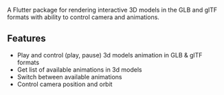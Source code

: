 <!--
This README describes the package. If you publish this package to pub.dev,
this README's contents appear on the landing page for your package.

For information about how to write a good package README, see the guide for
[writing package pages](https://dart.dev/guides/libraries/writing-package-pages).

For general information about developing packages, see the Dart guide for
[creating packages](https://dart.dev/guides/libraries/create-library-packages)
and the Flutter guide for
[developing packages and plugins](https://flutter.dev/developing-packages).
-->

A Flutter package for rendering interactive 3D models in the GLB and glTF formats with ability to control camera and animations.

## Features

- Play and control (play, pause) 3d models animation in GLB & glTF formats
- Get list of available animations in 3d models
- Switch between available animations
- Control camera position and orbit
